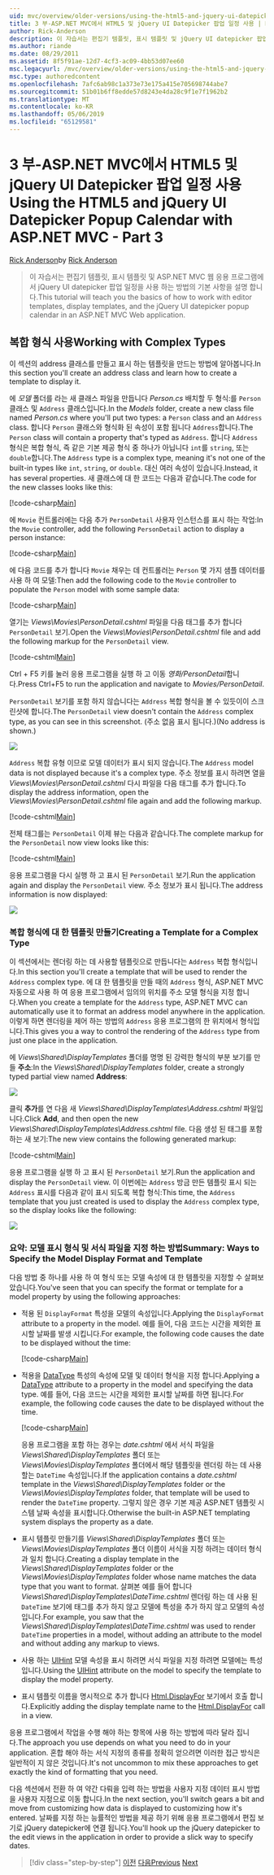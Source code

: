 ```yaml
---
uid: mvc/overview/older-versions/using-the-html5-and-jquery-ui-datepicker-popup-calendar-with-aspnet-mvc/using-the-html5-and-jquery-ui-datepicker-popup-calendar-with-aspnet-mvc-part-3
title: 3 부-ASP.NET MVC에서 HTML5 및 jQuery UI Datepicker 팝업 일정 사용 | Microsoft Docs
author: Rick-Anderson
description: 이 자습서는 편집기 템플릿, 표시 템플릿 및 jQuery UI datepicker 팝업 일정을 ASP.NET MV에서 사용 하는 방법의 기본 사항을 설명 하는 중...
ms.author: riande
ms.date: 08/29/2011
ms.assetid: 8f5f91ae-12d7-4cf3-ac09-4bb53d07ee60
msc.legacyurl: /mvc/overview/older-versions/using-the-html5-and-jquery-ui-datepicker-popup-calendar-with-aspnet-mvc/using-the-html5-and-jquery-ui-datepicker-popup-calendar-with-aspnet-mvc-part-3
msc.type: authoredcontent
ms.openlocfilehash: 7afc6ab98c1a373e73e175a415e705698744abe7
ms.sourcegitcommit: 51b01b6ff8edde57d8243e4da28c9f1e7f1962b2
ms.translationtype: MT
ms.contentlocale: ko-KR
ms.lasthandoff: 05/06/2019
ms.locfileid: "65129581"
---
```

# <a name="using-the-html5-and-jquery-ui-datepicker-popup-calendar-with-aspnet-mvc---part-3"></a><span data-ttu-id="bc412-103">3 부-ASP.NET MVC에서 HTML5 및 jQuery UI Datepicker 팝업 일정 사용</span><span class="sxs-lookup"><span data-stu-id="bc412-103">Using the HTML5 and jQuery UI Datepicker Popup Calendar with ASP.NET MVC - Part 3</span></span>

<span data-ttu-id="bc412-104">[Rick Anderson]((https://twitter.com/RickAndMSFT))</span><span class="sxs-lookup"><span data-stu-id="bc412-104">by [Rick Anderson]((https://twitter.com/RickAndMSFT))</span></span>

> <span data-ttu-id="bc412-105">이 자습서는 편집기 템플릿, 표시 템플릿 및 ASP.NET MVC 웹 응용 프로그램에서 jQuery UI datepicker 팝업 일정을 사용 하는 방법의 기본 사항을 설명 합니다.</span><span class="sxs-lookup"><span data-stu-id="bc412-105">This tutorial will teach you the basics of how to work with editor templates, display templates, and the jQuery UI datepicker popup calendar in an ASP.NET MVC Web application.</span></span>

## <a name="working-with-complex-types"></a><span data-ttu-id="bc412-106">복합 형식 사용</span><span class="sxs-lookup"><span data-stu-id="bc412-106">Working with Complex Types</span></span>

<span data-ttu-id="bc412-107">이 섹션의 address 클래스를 만들고 표시 하는 템플릿을 만드는 방법에 알아봅니다.</span><span class="sxs-lookup"><span data-stu-id="bc412-107">In this section you'll create an address class and learn how to create a template to display it.</span></span>

<span data-ttu-id="bc412-108">에 *모델* 폴더를 라는 새 클래스 파일을 만듭니다 *Person.cs* 배치할 두 형식:를 `Person` 클래스 및 `Address` 클래스입니다.</span><span class="sxs-lookup"><span data-stu-id="bc412-108">In the *Models* folder, create a new class file named *Person.cs* where you'll put two types: a `Person` class and an `Address` class.</span></span> <span data-ttu-id="bc412-109">합니다 `Person` 클래스와 형식화 된 속성이 포함 됩니다 `Address`합니다.</span><span class="sxs-lookup"><span data-stu-id="bc412-109">The `Person` class will contain a property that's typed as `Address`.</span></span> <span data-ttu-id="bc412-110">합니다 `Address` 형식은 복합 형식, 즉 같은 기본 제공 형식 중 하나가 아닙니다 `int`를 `string`, 또는 `double`합니다.</span><span class="sxs-lookup"><span data-stu-id="bc412-110">The `Address` type is a complex type, meaning it's not one of the built-in types like `int`, `string`, or `double`.</span></span> <span data-ttu-id="bc412-111">대신 여러 속성이 있습니다.</span><span class="sxs-lookup"><span data-stu-id="bc412-111">Instead, it has several properties.</span></span> <span data-ttu-id="bc412-112">새 클래스에 대 한 코드는 다음과 같습니다.</span><span class="sxs-lookup"><span data-stu-id="bc412-112">The code for the new classes looks like this:</span></span>

[!code-csharp[Main](using-the-html5-and-jquery-ui-datepicker-popup-calendar-with-aspnet-mvc-part-3/samples/sample1.cs)]

<span data-ttu-id="bc412-113">에 `Movie` 컨트롤러에는 다음 추가 `PersonDetail` 사용자 인스턴스를 표시 하는 작업:</span><span class="sxs-lookup"><span data-stu-id="bc412-113">In the `Movie` controller, add the following `PersonDetail` action to display a person instance:</span></span>

[!code-csharp[Main](using-the-html5-and-jquery-ui-datepicker-popup-calendar-with-aspnet-mvc-part-3/samples/sample2.cs)]

<span data-ttu-id="bc412-114">에 다음 코드를 추가 합니다 `Movie` 채우는 데 컨트롤러는 `Person` 몇 가지 샘플 데이터를 사용 하 여 모델:</span><span class="sxs-lookup"><span data-stu-id="bc412-114">Then add the following code to the `Movie` controller to populate the `Person` model with some sample data:</span></span>

[!code-csharp[Main](using-the-html5-and-jquery-ui-datepicker-popup-calendar-with-aspnet-mvc-part-3/samples/sample3.cs)]

<span data-ttu-id="bc412-115">열기는 *Views\Movies\PersonDetail.cshtml* 파일을 다음 태그를 추가 합니다 `PersonDetail` 보기.</span><span class="sxs-lookup"><span data-stu-id="bc412-115">Open the *Views\Movies\PersonDetail.cshtml* file and add the following markup for the `PersonDetail` view.</span></span>

[!code-cshtml[Main](using-the-html5-and-jquery-ui-datepicker-popup-calendar-with-aspnet-mvc-part-3/samples/sample4.cshtml)]

<span data-ttu-id="bc412-116">Ctrl + F5 키를 눌러 응용 프로그램을 실행 하 고 이동 *영화/PersonDetail*합니다.</span><span class="sxs-lookup"><span data-stu-id="bc412-116">Press Ctrl+F5 to run the application and navigate to *Movies/PersonDetail*.</span></span>

<span data-ttu-id="bc412-117">`PersonDetail` 보기를 포함 하지 않습니다는 `Address` 복합 형식을 볼 수 있듯이이 스크린샷에 합니다.</span><span class="sxs-lookup"><span data-stu-id="bc412-117">The `PersonDetail` view doesn't contain the `Address` complex type, as you can see in this screenshot.</span></span> <span data-ttu-id="bc412-118">(주소 없음 표시 됩니다.)</span><span class="sxs-lookup"><span data-stu-id="bc412-118">(No address is shown.)</span></span>

![](using-the-html5-and-jquery-ui-datepicker-popup-calendar-with-aspnet-mvc-part-3/_static/image1.png)

<span data-ttu-id="bc412-119">`Address` 복합 유형 이므로 모델 데이터가 표시 되지 않습니다.</span><span class="sxs-lookup"><span data-stu-id="bc412-119">The `Address` model data is not displayed because it's a complex type.</span></span> <span data-ttu-id="bc412-120">주소 정보를 표시 하려면 열을 *Views\Movies\PersonDetail.cshtml* 다시 파일을 다음 태그를 추가 합니다.</span><span class="sxs-lookup"><span data-stu-id="bc412-120">To display the address information, open the *Views\Movies\PersonDetail.cshtml* file again and add the following markup.</span></span>

[!code-cshtml[Main](using-the-html5-and-jquery-ui-datepicker-popup-calendar-with-aspnet-mvc-part-3/samples/sample5.cshtml)]

<span data-ttu-id="bc412-121">전체 태그를는 `PersonDetail` 이제 뷰는 다음과 같습니다.</span><span class="sxs-lookup"><span data-stu-id="bc412-121">The complete markup for the `PersonDetail` now view looks like this:</span></span>

[!code-cshtml[Main](using-the-html5-and-jquery-ui-datepicker-popup-calendar-with-aspnet-mvc-part-3/samples/sample6.cshtml)]

<span data-ttu-id="bc412-122">응용 프로그램을 다시 실행 하 고 표시 된 `PersonDetail` 보기.</span><span class="sxs-lookup"><span data-stu-id="bc412-122">Run the application again and display the `PersonDetail` view.</span></span> <span data-ttu-id="bc412-123">주소 정보가 표시 됩니다.</span><span class="sxs-lookup"><span data-stu-id="bc412-123">The address information is now displayed:</span></span>

![](using-the-html5-and-jquery-ui-datepicker-popup-calendar-with-aspnet-mvc-part-3/_static/image2.png)

### <a name="creating-a-template-for-a-complex-type"></a><span data-ttu-id="bc412-124">복합 형식에 대 한 템플릿 만들기</span><span class="sxs-lookup"><span data-stu-id="bc412-124">Creating a Template for a Complex Type</span></span>

<span data-ttu-id="bc412-125">이 섹션에서는 렌더링 하는 데 사용할 템플릿으로 만듭니다는 `Address` 복합 형식입니다.</span><span class="sxs-lookup"><span data-stu-id="bc412-125">In this section you'll create a template that will be used to render the `Address` complex type.</span></span> <span data-ttu-id="bc412-126">에 대 한 템플릿을 만들 때의 `Address` 형식, ASP.NET MVC 자동으로 사용 하 여 응용 프로그램에서 임의의 위치를 주소 모델 형식을 지정 합니다.</span><span class="sxs-lookup"><span data-stu-id="bc412-126">When you create a template for the `Address` type, ASP.NET MVC can automatically use it to format an address model anywhere in the application.</span></span> <span data-ttu-id="bc412-127">이렇게 하면 렌더링을 제어 하는 방법의 `Address` 응용 프로그램의 한 위치에서 형식입니다.</span><span class="sxs-lookup"><span data-stu-id="bc412-127">This gives you a way to control the rendering of the `Address` type from just one place in the application.</span></span>

<span data-ttu-id="bc412-128">에 *Views\Shared\DisplayTemplates* 폴더를 명명 된 강력한 형식의 부분 보기를 만들 **주소**:</span><span class="sxs-lookup"><span data-stu-id="bc412-128">In the *Views\Shared\DisplayTemplates* folder, create a strongly typed partial view named **Address**:</span></span>

![](using-the-html5-and-jquery-ui-datepicker-popup-calendar-with-aspnet-mvc-part-3/_static/image3.png)

<span data-ttu-id="bc412-129">클릭 **추가**를 연 다음 새 *Views\Shared\DisplayTemplates\Address.cshtml* 파일입니다.</span><span class="sxs-lookup"><span data-stu-id="bc412-129">Click **Add**, and then open the new *Views\Shared\DisplayTemplates\Address.cshtml* file.</span></span> <span data-ttu-id="bc412-130">다음 생성 된 태그를 포함 하는 새 보기:</span><span class="sxs-lookup"><span data-stu-id="bc412-130">The new view contains the following generated markup:</span></span>

[!code-cshtml[Main](using-the-html5-and-jquery-ui-datepicker-popup-calendar-with-aspnet-mvc-part-3/samples/sample7.cshtml)]

<span data-ttu-id="bc412-131">응용 프로그램을 실행 하 고 표시 된 `PersonDetail` 보기.</span><span class="sxs-lookup"><span data-stu-id="bc412-131">Run the application and display the `PersonDetail` view.</span></span> <span data-ttu-id="bc412-132">이 이번에는 `Address` 방금 만든 템플릿 표시 되는 `Address` 표시를 다음과 같이 표시 되도록 복합 형식:</span><span class="sxs-lookup"><span data-stu-id="bc412-132">This time, the `Address` template that you just created is used to display the `Address` complex type, so the display looks like the following:</span></span>

![](using-the-html5-and-jquery-ui-datepicker-popup-calendar-with-aspnet-mvc-part-3/_static/image4.png)

### <a name="summary-ways-to-specify-the-model-display-format-and-template"></a><span data-ttu-id="bc412-133">요약: 모델 표시 형식 및 서식 파일을 지정 하는 방법</span><span class="sxs-lookup"><span data-stu-id="bc412-133">Summary: Ways to Specify the Model Display Format and Template</span></span>

<span data-ttu-id="bc412-134">다음 방법 중 하나를 사용 하 여 형식 또는 모델 속성에 대 한 템플릿을 지정할 수 살펴보았습니다.</span><span class="sxs-lookup"><span data-stu-id="bc412-134">You've seen that you can specify the format or template for a model property by using the following approaches:</span></span>

- <span data-ttu-id="bc412-135">적용 된 `DisplayFormat` 특성을 모델의 속성입니다.</span><span class="sxs-lookup"><span data-stu-id="bc412-135">Applying the `DisplayFormat` attribute to a property in the model.</span></span> <span data-ttu-id="bc412-136">예를 들어, 다음 코드는 시간을 제외한 표시할 날짜를 발생 시킵니다.</span><span class="sxs-lookup"><span data-stu-id="bc412-136">For example, the following code causes the date to be displayed without the time:</span></span>

    [!code-csharp[Main](using-the-html5-and-jquery-ui-datepicker-popup-calendar-with-aspnet-mvc-part-3/samples/sample8.cs)]
- <span data-ttu-id="bc412-137">적용을 [DataType](https://msdn.microsoft.com/library/system.componentmodel.dataannotations.datatype.aspx) 특성의 속성에 모델 및 데이터 형식을 지정 합니다.</span><span class="sxs-lookup"><span data-stu-id="bc412-137">Applying a [DataType](https://msdn.microsoft.com/library/system.componentmodel.dataannotations.datatype.aspx) attribute to a property in the model and specifying the data type.</span></span> <span data-ttu-id="bc412-138">예를 들어, 다음 코드는 시간을 제외한 표시할 날짜를 하면 됩니다.</span><span class="sxs-lookup"><span data-stu-id="bc412-138">For example, the following code causes the date to be displayed without the time.</span></span>

    [!code-csharp[Main](using-the-html5-and-jquery-ui-datepicker-popup-calendar-with-aspnet-mvc-part-3/samples/sample9.cs)]

    <span data-ttu-id="bc412-139">응용 프로그램을 포함 하는 경우는 *date.cshtml* 에서 서식 파일을 *Views\Shared\DisplayTemplates* 폴더 또는 *Views\Movies\DisplayTemplates* 폴더에서 해당 템플릿을 렌더링 하는 데 사용할는 `DateTime` 속성입니다.</span><span class="sxs-lookup"><span data-stu-id="bc412-139">If the application contains a *date.cshtml* template in the *Views\Shared\DisplayTemplates* folder or the *Views\Movies\DisplayTemplates* folder, that template will be used to render the `DateTime` property.</span></span> <span data-ttu-id="bc412-140">그렇지 않은 경우 기본 제공 ASP.NET 템플릿 시스템 날짜 속성을 표시합니다.</span><span class="sxs-lookup"><span data-stu-id="bc412-140">Otherwise the built-in ASP.NET templating system displays the property as a date.</span></span>
- <span data-ttu-id="bc412-141">표시 템플릿 만들기를 *Views\Shared\DisplayTemplates* 폴더 또는 *Views\Movies\DisplayTemplates* 폴더 이름이 서식을 지정 하려는 데이터 형식과 일치 합니다.</span><span class="sxs-lookup"><span data-stu-id="bc412-141">Creating a display template in the *Views\Shared\DisplayTemplates* folder or the *Views\Movies\DisplayTemplates* folder whose name matches the data type that you want to format.</span></span> <span data-ttu-id="bc412-142">살펴본 예를 들어 합니다 *Views\Shared\DisplayTemplates\DateTime.cshtml* 렌더링 하는 데 사용 된 `DateTime` 보기에 태그를 추가 하지 않고 모델에 특성을 추가 하지 않고 모델의 속성입니다.</span><span class="sxs-lookup"><span data-stu-id="bc412-142">For example, you saw that the *Views\Shared\DisplayTemplates\DateTime.cshtml* was used to render `DateTime` properties in a model, without adding an attribute to the model and without adding any markup to views.</span></span>
- <span data-ttu-id="bc412-143">사용 하는 [UIHint](https://msdn.microsoft.com/library/system.componentmodel.dataannotations.uihintattribute.uihint.aspx) 모델 속성을 표시 하려면 서식 파일을 지정 하려면 모델에는 특성입니다.</span><span class="sxs-lookup"><span data-stu-id="bc412-143">Using the [UIHint](https://msdn.microsoft.com/library/system.componentmodel.dataannotations.uihintattribute.uihint.aspx) attribute on the model to specify the template to display the model property.</span></span>
- <span data-ttu-id="bc412-144">표시 템플릿 이름을 명시적으로 추가 합니다 [Html.DisplayFor](https://msdn.microsoft.com/library/ee407420.aspx) 보기에서 호출 합니다.</span><span class="sxs-lookup"><span data-stu-id="bc412-144">Explicitly adding the display template name to the [Html.DisplayFor](https://msdn.microsoft.com/library/ee407420.aspx) call in a view.</span></span>

<span data-ttu-id="bc412-145">응용 프로그램에서 작업을 수행 해야 하는 항목에 사용 하는 방법에 따라 달라 집니다.</span><span class="sxs-lookup"><span data-stu-id="bc412-145">The approach you use depends on what you need to do in your application.</span></span> <span data-ttu-id="bc412-146">혼합 해야 하는 서식 지정의 종류를 정확히 얻으려면 이러한 접근 방식은 일반적이 지 않은 것입니다.</span><span class="sxs-lookup"><span data-stu-id="bc412-146">It's not uncommon to mix these approaches to get exactly the kind of formatting that you need.</span></span>

<span data-ttu-id="bc412-147">다음 섹션에서 전환 하 여 약간 다뤄을 입력 하는 방법을 사용자 지정 데이터 표시 방법을 사용자 지정으로 이동 합니다.</span><span class="sxs-lookup"><span data-stu-id="bc412-147">In the next section, you'll switch gears a bit and move from customizing how data is displayed to customizing how it's entered.</span></span> <span data-ttu-id="bc412-148">날짜를 지정 하는 능률적인 방법을 제공 하기 위해 응용 프로그램에서 편집 보기로 jQuery datepicker에 연결 됩니다.</span><span class="sxs-lookup"><span data-stu-id="bc412-148">You'll hook up the jQuery datepicker to the edit views in the application in order to provide a slick way to specify dates.</span></span>

> [!div class="step-by-step"]
> <span data-ttu-id="bc412-149">[이전](using-the-html5-and-jquery-ui-datepicker-popup-calendar-with-aspnet-mvc-part-2.md)
> [다음](using-the-html5-and-jquery-ui-datepicker-popup-calendar-with-aspnet-mvc-part-4.md)</span><span class="sxs-lookup"><span data-stu-id="bc412-149">[Previous](using-the-html5-and-jquery-ui-datepicker-popup-calendar-with-aspnet-mvc-part-2.md)
[Next](using-the-html5-and-jquery-ui-datepicker-popup-calendar-with-aspnet-mvc-part-4.md)</span></span>
